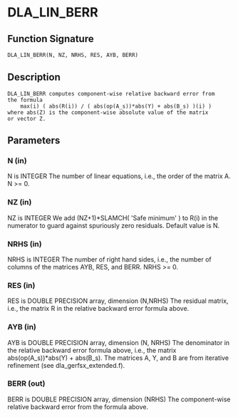 # DLA_LIN_BERR

## Function Signature

```fortran
DLA_LIN_BERR(N, NZ, NRHS, RES, AYB, BERR)
```

## Description


    DLA_LIN_BERR computes component-wise relative backward error from
    the formula
        max(i) ( abs(R(i)) / ( abs(op(A_s))*abs(Y) + abs(B_s) )(i) )
    where abs(Z) is the component-wise absolute value of the matrix
    or vector Z.

## Parameters

### N (in)

N is INTEGER The number of linear equations, i.e., the order of the matrix A. N >= 0.

### NZ (in)

NZ is INTEGER We add (NZ+1)*SLAMCH( 'Safe minimum' ) to R(i) in the numerator to guard against spuriously zero residuals. Default value is N.

### NRHS (in)

NRHS is INTEGER The number of right hand sides, i.e., the number of columns of the matrices AYB, RES, and BERR. NRHS >= 0.

### RES (in)

RES is DOUBLE PRECISION array, dimension (N,NRHS) The residual matrix, i.e., the matrix R in the relative backward error formula above.

### AYB (in)

AYB is DOUBLE PRECISION array, dimension (N, NRHS) The denominator in the relative backward error formula above, i.e., the matrix abs(op(A_s))*abs(Y) + abs(B_s). The matrices A, Y, and B are from iterative refinement (see dla_gerfsx_extended.f).

### BERR (out)

BERR is DOUBLE PRECISION array, dimension (NRHS) The component-wise relative backward error from the formula above.

